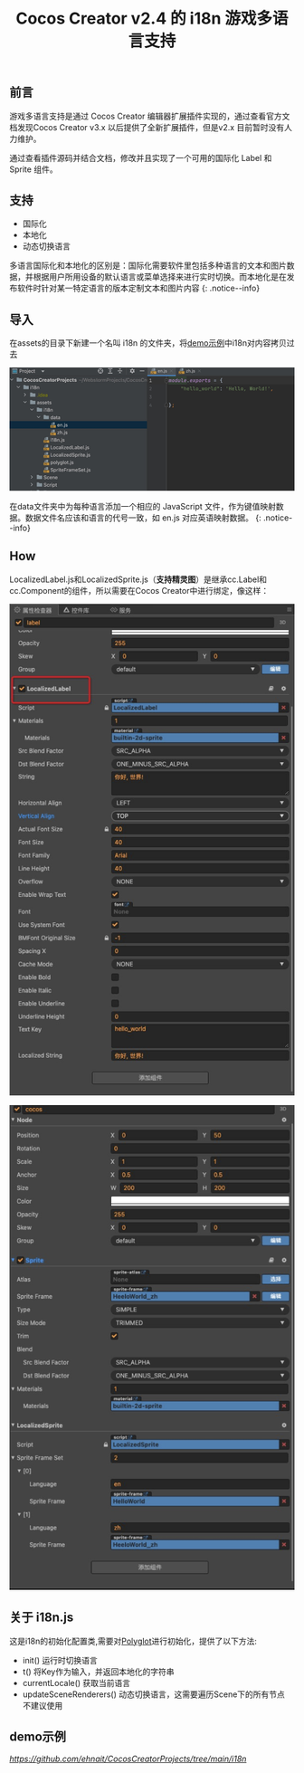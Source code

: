 ﻿---
title: 'Cocos Creator v2.4 的 i18n 游戏多语言支持'
excerpt : " "
categories:
  - Cocos Creator v2.4
tags:
  - i18n
---

## 前言

游戏多语言支持是通过 Cocos Creator 编辑器扩展插件实现的，通过查看官方文档发现Cocos Creator v3.x 以后提供了全新扩展插件，但是v2.x
目前暂时没有人力维护。

通过查看插件源码并结合文档，修改并且实现了一个可用的国际化 Label 和 Sprite 组件。

## 支持

- 国际化
- 本地化
- 动态切换语言

多语言国际化和本地化的区别是：国际化需要软件里包括多种语言的文本和图片数据，并根据用户所用设备的默认语言或菜单选择来进行实时切换。而本地化是在发布软件时针对某一特定语言的版本定制文本和图片内容
{: .notice--info}

## 导入

在assets的目录下新建一个名叫 i18n 的文件夹，将[demo示例](#demo示例)中i18n对内容拷贝过去

![20221207_1.png](/assets/images/20221207_1.png)

在data文件夹中为每种语言添加一个相应的 JavaScript 文件，作为键值映射数据。数据文件名应该和语言的代号一致，如 en.js
对应英语映射数据。
{: .notice--info}

## How

LocalizedLabel.js和LocalizedSprite.js（**支持精灵图**）是继承cc.Label和cc.Component的组件，所以需要在Cocos Creator中进行绑定，像这样：



![20221207_2.png](/assets/images/20221207_2.png)

![20221207_3.png](/assets/images/20221207_3.png)

## 关于 i18n.js

这是i18n的初始化配置类,需要对[Polyglot](https://github.com/airbnb/polyglot.js)进行初始化，提供了以下方法:

- init() 运行时切换语言
- t() 将Key作为输入，并返回本地化的字符串
- currentLocale() 获取当前语言
- updateSceneRenderers()  动态切换语言，这需要遍历Scene下的所有节点 不建议使用

## demo示例

*<https://github.com/ehnait/CocosCreatorProjects/tree/main/i18n>*
